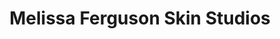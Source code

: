 ---
title: "Melissa Ferguson Skin Studios"
url: /limerick/melissa-ferguson-skin-studios/
shop: beauty
---